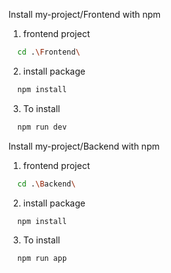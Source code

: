 Install my-project/Frontend with npm

1. frontend project
```bash
  cd .\Frontend\
```
2. install package
```bash
  npm install 
```
3. To install
```bash
  npm run dev
```
Install my-project/Backend with npm

1. frontend project
```bash
  cd .\Backend\
```
2. install package
```bash
  npm install 
```
3. To install
```bash
  npm run app
```